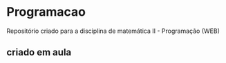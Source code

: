 # Programacao
Repositório criado para a disciplina de matemática II - Programação (WEB)

## criado em aula
